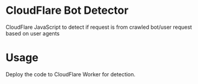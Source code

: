 # CloudFlare Bot Detector
CloudFlare JavaScript to detect if request is from crawled bot/user request based on user agents

# Usage
Deploy the code to CloudFlare Worker for detection.
